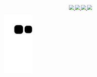 
<div align="center">
<a href="https://github.com/samillybatista">
<img src="https://img.shields.io/badge/GitHub-100000?style=for-the-badge&logo=github&logoColor=white">
<a href= "mailto:samillybatista25@gmail.com">
<img src="https://img.shields.io/badge/Gmail-D14836?style=for-the-badge&logo=gmail&logoColor=white">
<a href= "https://instagram.com/samillybatsta">
<img src="https://img.shields.io/badge/Instagram-E4405F?style=for-the-badge&logo=instagram&logoColor=white">
<a href= "https://www.linkedin.com/in/samilly-batista-moraes-246b23250">
<img src="https://img.shields.io/badge/LinkedIn-0077B5?style=for-the-badge&logo=linkedin&logoColor=white">
</div>
  
![Snake animation](https://github.com/samillybatista/samillybatista/blob/output/github-contribution-grid-snake.svg)
